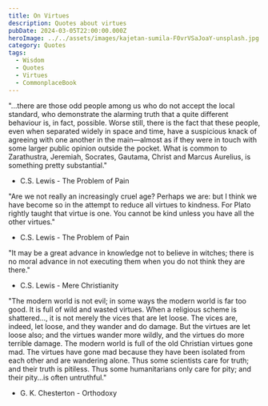 ```yaml
---
title: On Virtues
description: Quotes about virtues
pubDate: 2024-03-05T22:00:00.000Z
heroImage: ../../assets/images/kajetan-sumila-F0vrVSaJoaY-unsplash.jpg
category: Quotes
tags:
  - Wisdom
  - Quotes
  - Virtues
  - CommonplaceBook
---
```


"...there are those odd people among us who do not accept the local standard, who demonstrate the alarming truth that a quite different behaviour is, in fact, possible. Worse still, there is the fact that these people, even when separated widely in space and time, have a suspicious knack of agreeing with one another in the main—almost as if they were in touch with some larger public opinion outside the pocket. What is common to Zarathustra, Jeremiah, Socrates, Gautama, Christ and Marcus Aurelius, is something pretty substantial."
- C.S. Lewis - The Problem of Pain

"Are we not really an increasingly cruel age? Perhaps we are: but I think we have become so in the attempt to reduce all virtues to kindness. For Plato rightly taught that virtue is one. You cannot be kind unless you have all the other virtues."
- C.S. Lewis - The Problem of Pain

"It may be a great advance in knowledge not to believe in witches; there is no moral advance in not executing them when you do not think they are there."
- C.S. Lewis - Mere Christianity 

"The modern world is not evil; in some ways the modern world is far too good. It is full of wild and wasted virtues. When a religious scheme is shattered..., it is not merely the vices that are let loose. The vices are, indeed, let loose, and they wander and do damage. But the virtues are let loose also; and the virtues wander more wildly, and the virtues do more terrible damage. The modern world is full of the old Christian virtues gone mad. The virtues have gone mad because they have been isolated from each other and are wandering alone. Thus some scientists care for truth; and their truth is pitiless. Thus some humanitarians only care for pity; and their pity...is often untruthful."
- G. K. Chesterton - Orthodoxy

